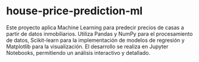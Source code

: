 # house-price-prediction-ml
Este proyecto aplica Machine Learning para predecir precios de casas a partir de datos inmobiliarios. Utiliza Pandas y NumPy para el procesamiento de datos, Scikit-learn para la implementación de modelos de regresión y Matplotlib para la visualización. El desarrollo se realiza en Jupyter Notebooks, permitiendo un análisis interactivo y detallado.
